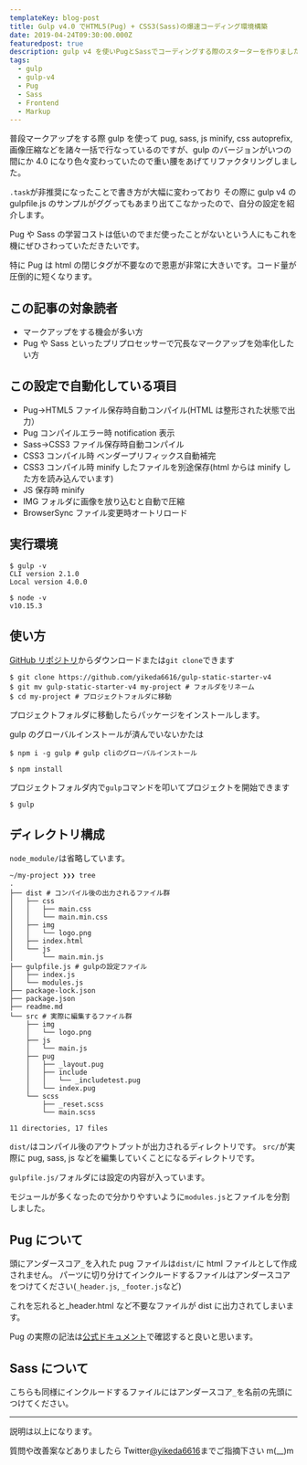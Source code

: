 ```yaml
---
templateKey: blog-post
title: Gulp v4.0 でHTML5(Pug) + CSS3(Sass)の爆速コーディング環境構築
date: 2019-04-24T09:30:00.000Z
featuredpost: true
description: gulp v4 を使いPugとSassでコーディングする際のスターターを作りました。
tags:
  - gulp
  - gulp-v4
  - Pug
  - Sass
  - Frontend
  - Markup
---
```


普段マークアップをする際 gulp を使って pug, sass, js minify, css autoprefix, 画像圧縮などを諸々一括で行なっているのですが、gulp のバージョンがいつの間にか 4.0 になり色々変わっていたので重い腰をあげてリファクタリングしました。

`.task`が非推奨になったことで書き方が大幅に変わっており
その際に gulp v4 の gulpfile.js のサンプルがググってもあまり出てこなかったので、自分の設定を紹介します。

Pug や Sass の学習コストは低いのでまだ使ったことがないという人にもこれを機にぜひさわっていただきたいです。

特に Pug は html の閉じタグが不要なので恩恵が非常に大きいです。コード量が圧倒的に短くなります。

## この記事の対象読者

- マークアップをする機会が多い方
- Pug や Sass といったプリプロセッサーで冗長なマークアップを効率化したい方

## この設定で自動化している項目

- Pug->HTML5 ファイル保存時自動コンパイル(HTML は整形された状態で出力）
- Pug コンパイルエラー時 notification 表示
- Sass->CSS3 ファイル保存時自動コンパイル
- CSS3 コンパイル時 ベンダープリフィックス自動補完
- CSS3 コンパイル時 minify したファイルを別途保存(html からは minify した方を読み込んでいます)
- JS 保存時 minify
- IMG フォルダに画像を放り込むと自動で圧縮
- BrowserSync ファイル変更時オートリロード

## 実行環境

```
$ gulp -v
CLI version 2.1.0
Local version 4.0.0

$ node -v
v10.15.3
```

## 使い方

[GitHub リポジトリ](https://github.com/yikeda6616/gulp-static-starter-v4)からダウンロードまたは`git clone`できます

```
$ git clone https://github.com/yikeda6616/gulp-static-starter-v4
$ git mv gulp-static-starter-v4 my-project # フォルダをリネーム
$ cd my-project # プロジェクトフォルダに移動
```

プロジェクトフォルダに移動したらパッケージをインストールします。

gulp のグローバルインストールが済んでいないかたは

```
$ npm i -g gulp # gulp cliのグローバルインストール
```

```
$ npm install
```

プロジェクトフォルダ内で`gulp`コマンドを叩いてプロジェクトを開始できます

```
$ gulp
```

## ディレクトリ構成

`node_module/`は省略しています。

```
~/my-project ❯❯❯ tree
.
├── dist # コンパイル後の出力されるファイル群
│   ├── css
│   │   ├── main.css
│   │   └── main.min.css
│   ├── img
│   │   └── logo.png
│   ├── index.html
│   └── js
│       └── main.min.js
├── gulpfile.js # gulpの設定ファイル
│   ├── index.js
│   └── modules.js
├── package-lock.json
├── package.json
├── readme.md
└── src # 実際に編集するファイル群
    ├── img
    │   └── logo.png
    ├── js
    │   └── main.js
    ├── pug
    │   ├── _layout.pug
    │   ├── include
    │   │   └── _includetest.pug
    │   └── index.pug
    └── scss
        ├── _reset.scss
        └── main.scss

11 directories, 17 files
```

`dist/`はコンパイル後のアウトプットが出力されるディレクトリです。
`src/`が実際に pug, sass, js などを編集していくことになるディレクトリです。

`gulpfile.js/`フォルダには設定の内容が入っています。

モジュールが多くなったので分かりやすいように`modules.js`とファイルを分割しました。

## Pug について

頭にアンダースコア`_`を入れた pug ファイルは`dist/`に html ファイルとして作成されません。
パーツに切り分けてインクルードするファイルはアンダースコアをつけてください(`_header.js`, `_footer.js`など)

これを忘れると\_header.html など不要なファイルが dist に出力されてしまいます。

Pug の実際の記法は[公式ドキュメント](https://pugjs.org/api/getting-started.html)で確認すると良いと思います。

## Sass について

こちらも同様にインクルードするファイルにはアンダースコア`_`を名前の先頭につけてください。

---

説明は以上になります。

質問や改善案などありましたら Twitter[@yikeda6616](https://twitter.com/yikeda6616)までご指摘下さい m(\_\_)m
